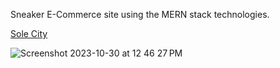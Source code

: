 Sneaker E-Commerce site using the MERN stack technologies.

[Sole City](https://solecity.netlify.app/)

![Screenshot 2023-10-30 at 12 46 27 PM](https://github.com/EvoAnt/Sole-City-Client/assets/128668863/6d0fae9d-7577-400d-9bf7-f0940bc508f8)
